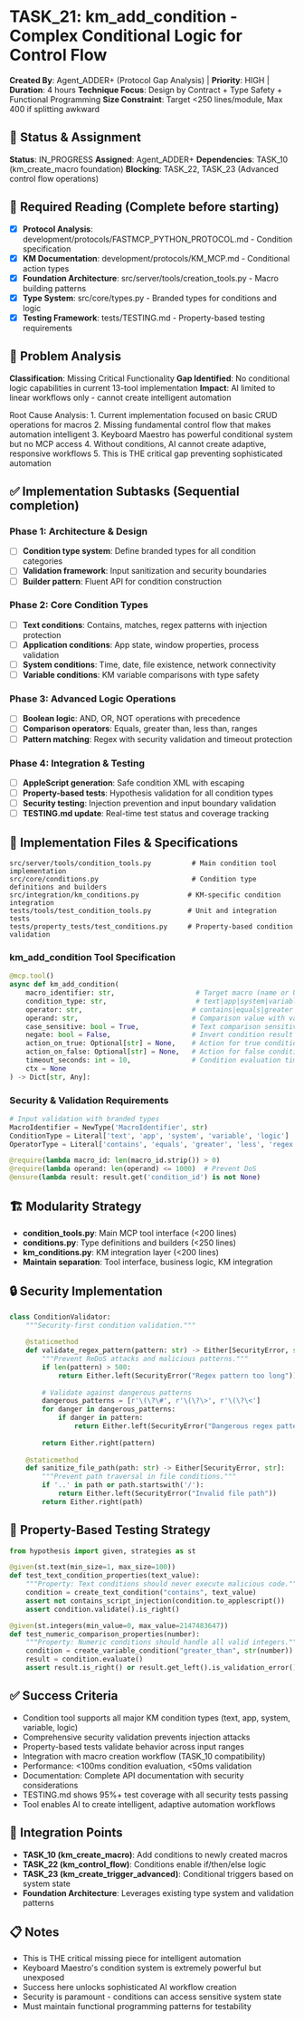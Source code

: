 # TASK_21: km_add_condition - Complex Conditional Logic for Control Flow

**Created By**: Agent_ADDER+ (Protocol Gap Analysis) | **Priority**: HIGH | **Duration**: 4 hours
**Technique Focus**: Design by Contract + Type Safety + Functional Programming
**Size Constraint**: Target <250 lines/module, Max 400 if splitting awkward

## 🚦 Status & Assignment
**Status**: IN_PROGRESS
**Assigned**: Agent_ADDER+
**Dependencies**: TASK_10 (km_create_macro foundation)
**Blocking**: TASK_22, TASK_23 (Advanced control flow operations)

## 📖 Required Reading (Complete before starting)
- [x] **Protocol Analysis**: development/protocols/FASTMCP_PYTHON_PROTOCOL.md - Condition specification
- [x] **KM Documentation**: development/protocols/KM_MCP.md - Conditional action types
- [x] **Foundation Architecture**: src/server/tools/creation_tools.py - Macro building patterns
- [x] **Type System**: src/core/types.py - Branded types for conditions and logic
- [x] **Testing Framework**: tests/TESTING.md - Property-based testing requirements

## 🎯 Problem Analysis
**Classification**: Missing Critical Functionality
**Gap Identified**: No conditional logic capabilities in current 13-tool implementation
**Impact**: AI limited to linear workflows only - cannot create intelligent automation

<thinking>
Root Cause Analysis:
1. Current implementation focused on basic CRUD operations for macros
2. Missing fundamental control flow that makes automation intelligent
3. Keyboard Maestro has powerful conditional system but no MCP access
4. Without conditions, AI cannot create adaptive, responsive workflows
5. This is THE critical gap preventing sophisticated automation
</thinking>

## ✅ Implementation Subtasks (Sequential completion)
### Phase 1: Architecture & Design
- [ ] **Condition type system**: Define branded types for all condition categories
- [ ] **Validation framework**: Input sanitization and security boundaries
- [ ] **Builder pattern**: Fluent API for condition construction

### Phase 2: Core Condition Types
- [ ] **Text conditions**: Contains, matches, regex patterns with injection protection
- [ ] **Application conditions**: App state, window properties, process validation
- [ ] **System conditions**: Time, date, file existence, network connectivity
- [ ] **Variable conditions**: KM variable comparisons with type safety

### Phase 3: Advanced Logic Operations
- [ ] **Boolean logic**: AND, OR, NOT operations with precedence
- [ ] **Comparison operators**: Equals, greater than, less than, ranges
- [ ] **Pattern matching**: Regex with security validation and timeout protection

### Phase 4: Integration & Testing
- [ ] **AppleScript generation**: Safe condition XML with escaping
- [ ] **Property-based tests**: Hypothesis validation for all condition types
- [ ] **Security testing**: Injection prevention and input boundary validation
- [ ] **TESTING.md update**: Real-time test status and coverage tracking

## 🔧 Implementation Files & Specifications
```
src/server/tools/condition_tools.py          # Main condition tool implementation
src/core/conditions.py                       # Condition type definitions and builders
src/integration/km_conditions.py            # KM-specific condition integration
tests/tools/test_condition_tools.py         # Unit and integration tests
tests/property_tests/test_conditions.py     # Property-based condition validation
```

### km_add_condition Tool Specification
```python
@mcp.tool()
async def km_add_condition(
    macro_identifier: str,                    # Target macro (name or UUID)
    condition_type: str,                      # text|app|system|variable|logic
    operator: str,                           # contains|equals|greater|less|regex|exists
    operand: str,                            # Comparison value with validation
    case_sensitive: bool = True,             # Text comparison sensitivity
    negate: bool = False,                    # Invert condition result
    action_on_true: Optional[str] = None,    # Action for true condition
    action_on_false: Optional[str] = None,   # Action for false condition
    timeout_seconds: int = 10,               # Condition evaluation timeout
    ctx = None
) -> Dict[str, Any]:
```

### Security & Validation Requirements
```python
# Input validation with branded types
MacroIdentifier = NewType('MacroIdentifier', str)
ConditionType = Literal['text', 'app', 'system', 'variable', 'logic']
OperatorType = Literal['contains', 'equals', 'greater', 'less', 'regex', 'exists']

@require(lambda macro_id: len(macro_id.strip()) > 0)
@require(lambda operand: len(operand) <= 1000)  # Prevent DoS
@ensure(lambda result: result.get('condition_id') is not None)
```

## 🏗️ Modularity Strategy
- **condition_tools.py**: Main MCP tool interface (<200 lines)
- **conditions.py**: Type definitions and builders (<250 lines)
- **km_conditions.py**: KM integration layer (<200 lines)
- **Maintain separation**: Tool interface, business logic, KM integration

## 🔒 Security Implementation
```python
class ConditionValidator:
    """Security-first condition validation."""
    
    @staticmethod
    def validate_regex_pattern(pattern: str) -> Either[SecurityError, str]:
        """Prevent ReDoS attacks and malicious patterns."""
        if len(pattern) > 500:
            return Either.left(SecurityError("Regex pattern too long"))
        
        # Validate against dangerous patterns
        dangerous_patterns = [r'\(\?\#', r'\(\?\>', r'\(\?\<']
        for danger in dangerous_patterns:
            if danger in pattern:
                return Either.left(SecurityError("Dangerous regex pattern"))
        
        return Either.right(pattern)
    
    @staticmethod  
    def sanitize_file_path(path: str) -> Either[SecurityError, str]:
        """Prevent path traversal in file conditions."""
        if '..' in path or path.startswith('/'):
            return Either.left(SecurityError("Invalid file path"))
        return Either.right(path)
```

## 🧪 Property-Based Testing Strategy
```python
from hypothesis import given, strategies as st

@given(st.text(min_size=1, max_size=100))
def test_text_condition_properties(text_value):
    """Property: Text conditions should never execute malicious code."""
    condition = create_text_condition("contains", text_value)
    assert not contains_script_injection(condition.to_applescript())
    assert condition.validate().is_right()

@given(st.integers(min_value=0, max_value=2147483647))
def test_numeric_comparison_properties(number):
    """Property: Numeric conditions should handle all valid integers."""
    condition = create_variable_condition("greater_than", str(number))
    result = condition.evaluate()
    assert result.is_right() or result.get_left().is_validation_error()
```

## ✅ Success Criteria
- Condition tool supports all major KM condition types (text, app, system, variable, logic)
- Comprehensive security validation prevents injection attacks
- Property-based tests validate behavior across input ranges
- Integration with macro creation workflow (TASK_10 compatibility)
- Performance: <100ms condition evaluation, <50ms validation
- Documentation: Complete API documentation with security considerations
- TESTING.md shows 95%+ test coverage with all security tests passing
- Tool enables AI to create intelligent, adaptive automation workflows

## 🔄 Integration Points
- **TASK_10 (km_create_macro)**: Add conditions to newly created macros
- **TASK_22 (km_control_flow)**: Conditions enable if/then/else logic
- **TASK_23 (km_create_trigger_advanced)**: Conditional triggers based on system state
- **Foundation Architecture**: Leverages existing type system and validation patterns

## 📋 Notes
- This is THE critical missing piece for intelligent automation
- Keyboard Maestro's condition system is extremely powerful but unexposed
- Success here unlocks sophisticated AI workflow creation
- Security is paramount - conditions can access sensitive system state
- Must maintain functional programming patterns for testability